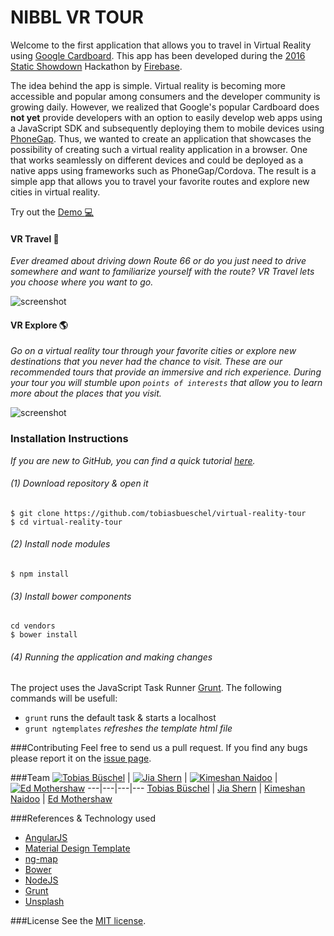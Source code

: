 # NIBBL VR TOUR
Welcome to the first application that allows you to travel in Virtual Reality using [Google Cardboard](https://www.google.com/get/cardboard/).
This app has been developed during the [2016 Static Showdown](https://2016.staticshowdown.com/) Hackathon by [Firebase](https://www.firebase.com/).

The idea behind the app is simple. Virtual reality is becoming more accessible and popular among consumers and the developer community is growing daily. However, we realized that Google's popular Cardboard does **not yet** provide developers with an option to easily develop web apps using a JavaScript SDK and subsequently deploying them to mobile devices using [PhoneGap](http://phonegap.com/). Thus, we wanted to create an application that showcases the possibility of creating such a virtual reality application in a browser. One that works seamlessly on different devices and could be deployed as a native apps using frameworks such as PhoneGap/Cordova. The result is a simple app that allows you to travel your favorite routes and explore new cities in virtual reality.

Try out the [Demo :computer:](https://vrtour.firebaseapp.com/)


#### VR Travel :round_pushpin:
*Ever dreamed about driving down Route 66 or do you just need to drive somewhere and want to familiarize yourself with the route? VR Travel lets you choose where you want to go.*

![screenshot](https://github.com/staticshowdown/ss16-nibbl/blob/master/app/img/travel.png)

#### VR Explore :earth_americas:
*Go on a virtual reality tour through your favorite cities or explore new destinations that you never had the chance to visit. These are our recommended tours that provide an immersive and rich experience. During your tour you will stumble upon `points of interests` that allow you to learn more about the places that you visit.*

![screenshot](https://github.com/staticshowdown/ss16-nibbl/blob/master/app/img/explore.png)



### Installation Instructions
*If you are new to GitHub, you can find a quick tutorial [here](http://readwrite.com/2013/09/30/understanding-github-a-journey-for-beginners-part-1).*

###### (1) Download repository & open it
```
$ git clone https://github.com/tobiasbueschel/virtual-reality-tour
$ cd virtual-reality-tour
```

###### (2) Install node modules
```
$ npm install
```

###### (3) Install bower components
```
cd vendors
$ bower install
```

###### (4) Running the application and making changes
The project uses the JavaScript Task Runner [Grunt](http://gruntjs.com/). The following commands will be usefull:

+ `grunt` runs the default task & starts a localhost
+ `grunt ngtemplates` _refreshes the template html file_


###Contributing
Feel free to send us a pull request. If you find any bugs please report it on the [issue page](https://github.com/tobiasbueschel/virtual-reality-tour/issues).

###Team
[![Tobias Büschel](https://avatars1.githubusercontent.com/u/13087421?v=3&s=460)](https://github.com/tobiasbueschel) | [![Jia Shern](https://avatars3.githubusercontent.com/u/7147813?v=3&s=460)](https://github.com/saffront) | [![Kimeshan Naidoo](https://avatars1.githubusercontent.com/u/8416897?v=3&s=460)](https://github.com/kimeshan) | [![Ed Mothershaw](https://avatars2.githubusercontent.com/u/15124498?v=3&s=460)](https://github.com/edmothershaw)
---|---|---|---
[Tobias Büschel](https://github.com/tobiasbueschel) | [Jia Shern](https://github.com/saffront) | [Kimeshan Naidoo](https://github.com/kimeshan) | [Ed Mothershaw](https://github.com/edmothershaw)


###References & Technology used
+ [AngularJS](https://angularjs.org/)
+ [Material Design Template](http://byrushan.com/projects/ma/1-5-2/)
+ [ng-map](http://ngmap.github.io/#/!street-view_road_trip.html)
+ [Bower](http://bower.io/)
+ [NodeJS](https://nodejs.org/en/)
+ [Grunt](http://gruntjs.com/)
+ [Unsplash](http://unsplash.com/)


###License
See the [MIT license](https://github.com/staticshowdown/ss16-nibbl/edit/master/LICENSE).
